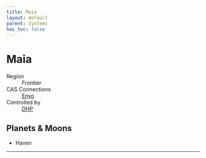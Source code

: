 ```yaml
---
title: Maia
layout: default
parent: Systems
has_toc: false
---
```


# Maia
<dl>
    <dt>Region</dt><dd>Frontier</dd>
    <dt>CAS Connections</dt><dd><a href="../enyo/">Enyo</a></dd>
    <dt>Controlled by</dt><dd><a href="../../factions/dhp/">DHP</a></dd>
    <!-- <dt>Population</dt><dd>///</dd> -->
</dl>

## Planets & Moons
* Haven

<!-- ## Stations
* TBD -->

----

